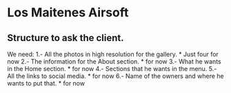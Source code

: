 # Los Maitenes Airsoft
## Structure to ask the client.
We need:
1.- All the photos in high resolution for the gallery.      * Just four for now
2.- The information for the About section.                  * for now
3.- What he wants in the Home section.                      * for now
4.- Sections that he wants in the menu.
5.- All the links to social media.                          * for now
6.- Name of the owners and where he wants to put that.      * for now
